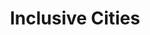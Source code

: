 ---
title: Inclusive Cities
shortName: false
description: >-
  Co-designing connected cities, neighbourhoods, and spaces that are more
  diverse and inclusive.
tags: []
link: https://cities.inclusivedesign.ca/
order: 40
---